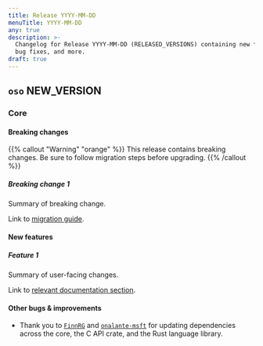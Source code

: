 ```yaml
---
title: Release YYYY-MM-DD
menuTitle: YYYY-MM-DD
any: true
description: >-
  Changelog for Release YYYY-MM-DD (RELEASED_VERSIONS) containing new features,
  bug fixes, and more.
draft: true
---
```


## `oso` NEW_VERSION

### Core

#### Breaking changes

<!-- TODO: remove warning and replace with "None" if no breaking changes. -->

{{% callout "Warning" "orange" %}}
  This release contains breaking changes. Be sure to follow migration steps
  before upgrading.
{{% /callout %}}

##### Breaking change 1

Summary of breaking change.

Link to [migration guide]().

#### New features

##### Feature 1

Summary of user-facing changes.

Link to [relevant documentation section]().

#### Other bugs & improvements

- Thank you to [`FinnRG`](https://github.com/FinnRG) and
  [`onalante-msft`](https://github.com/onalante-msft) for updating dependencies
  across the core, the C API crate, and the Rust language library.
